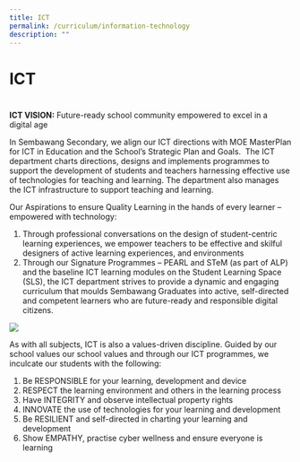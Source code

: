 ```yaml
---
title: ICT
permalink: /curriculum/information-technology
description: ""
---
```

# ICT
# 
**ICT VISION:** Future-ready school community empowered to excel in a digital age

In Sembawang Secondary, we align our ICT directions with MOE MasterPlan for ICT in Education and the School’s Strategic Plan and Goals.  The ICT department charts directions, designs and implements programmes to support the development of students and teachers harnessing effective use of technologies for teaching and learning. The department also manages the ICT infrastructure to support teaching and learning.

Our Aspirations to ensure Quality Learning in the hands of every learner – empowered with technology:

1.  Through professional conversations on the design of student-centric learning experiences, we empower teachers to be effective and skilful designers of active learning experiences, and environments
2.  Through our Signature Programmes – PEARL and STeM (as part of ALP) and the baseline ICT learning modules on the Student Learning Space (SLS), the ICT department strives to provide a dynamic and engaging curriculum that moulds Sembawang Graduates into active, self-directed and competent learners who are future-ready and responsible digital citizens.

![](https://sembawangsec.moe.edu.sg/wp-content/uploads/2020/11/IT1.jpg)

As with all subjects, ICT is also a values-driven discipline. Guided by our school values our school values and through our ICT programmes, we inculcate our students with the following: 

1.  Be RESPONSIBLE for your learning, development and device
2.  RESPECT the learning environment and others in the learning process
3.  Have INTEGRITY and observe intellectual property rights 
4.  INNOVATE the use of technologies for your learning and development
5.  Be RESILIENT and self-directed in charting your learning and development 
6.  Show EMPATHY, practise cyber wellness and ensure everyone is learning